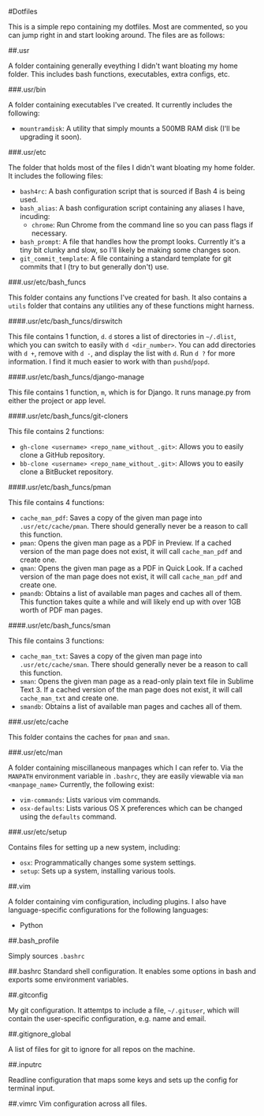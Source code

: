 #Dotfiles

This is a simple repo containing my dotfiles. Most are commented, so you can jump right in and start looking around. The files are as follows:

##.usr

A folder containing generally eveything I didn't want bloating my home folder. This includes bash functions, executables, extra configs, etc.

###.usr/bin

A folder containing executables I've created. It currently includes the following:

* `mountramdisk`: A utility that simply mounts a 500MB RAM disk (I'll be upgrading it soon).

###.usr/etc

The folder that holds most of the files I didn't want bloating my home folder. It includes the following files:

* `bash4rc`: A bash configuration script that is sourced if Bash 4 is being used.
* `bash_alias`: A bash configuration script containing any aliases I have, incuding:
	* `chrome`: Run Chrome from the command line so you can pass flags if necessary.
* `bash_prompt`: A file that handles how the prompt looks. Currently it's a tiny bit clunky and slow, so I'll likely be making some changes soon.
* `git_commit_template`: A file containing a standard template for git commits that I (try to but generally don't) use.

###.usr/etc/bash_funcs

This folder contains any functions I've created for bash.  It also contains a `utils` folder that contains any utilities any of these functions might harness.

####.usr/etc/bash_funcs/dirswitch

This file contains 1 function, `d`. `d` stores a list of directories in `~/.dlist`, which you can switch to easily with `d <dir_number>`. You can add directories with `d +`, remove with `d -`, and display the list with `d`. Run `d ?` for more information. I find it much easier to work with than `pushd`/`popd`.

####.usr/etc/bash_funcs/django-manage

This file contains 1 function, `m`, which is for Django. It runs manage.py from either the project or app level.

####.usr/etc/bash_funcs/git-cloners

This file contains 2 functions:

* `gh-clone <username> <repo_name_without_.git>`: Allows you to easily clone a GitHub repository.
* `bb-clone <username> <repo_name_without_.git>`: Allows you to easily clone a BitBucket repository.

####.usr/etc/bash_funcs/pman

This file contains 4 functions:

* `cache_man_pdf`: Saves a copy of the given man page into `.usr/etc/cache/pman`. There should generally never be a reason to call this function.
* `pman`: Opens the given man page as a PDF in Preview. If a cached version of the man page does not exist, it will call `cache_man_pdf` and create one.
* `qman`: Opens the given man page as a PDF in Quick Look. If a cached version of the man page does not exist, it will call `cache_man_pdf` and create one.
* `pmandb`: Obtains a list of available man pages and caches all of them. This function takes quite a while and will likely end up with over 1GB worth of PDF man pages.

####.usr/etc/bash_funcs/sman

This file contains 3 functions:

* `cache_man_txt`: Saves a copy of the given man page into `.usr/etc/cache/sman`. There should generally never be a reason to call this function.
* `sman`: Opens the given man page as a read-only plain text file in Sublime Text 3. If a cached version of the man page does not exist, it will call `cache_man_txt` and create one.
* `smandb`: Obtains a list of available man pages and caches all of them.

###.usr/etc/cache

This folder contains the caches for `pman` and `sman`.

###.usr/etc/man

A folder containing miscillaneous manpages which I can refer to. Via the `MANPATH` environment variable in `.bashrc`, they are easily viewable via `man <manpage_name>` Currently, the following exist:

* `vim-commands`: Lists various vim commands.
* `osx-defaults`: Lists various OS X preferences which can be changed using the `defaults` command.

###.usr/etc/setup

Contains files for setting up a new system, including:

* `osx`: Programmatically changes some system settings.
* `setup`: Sets up a system, installing various tools.

##.vim

A folder containing vim configuration, including plugins. I also have language-specific configurations for the following languages:

* Python

##.bash_profile

Simply sources `.bashrc`

##.bashrc
Standard shell configuration. It enables some options in bash and exports some environment variables.

##.gitconfig

My git configuration. It attemtps to include a file, `~/.gituser`, which will contain the user-specific configuration, e.g. name and email.

##.gitignore_global

A list of files for git to ignore for all repos on the machine.

##.inputrc

Readline configuration that maps some keys and sets up the config for terminal input.

##.vimrc
Vim configuration across all files.
